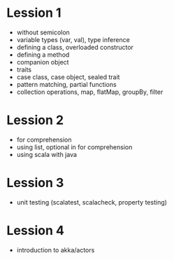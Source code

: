 # Lession 1 #

- without semicolon
- variable types (var, val), type inference
- defining a class, overloaded constructor
- defining a method
- companion object
- traits
- case class, case object, sealed trait
- pattern matching, partial functions
- collection operations, map, flatMap, groupBy, filter

# Lession 2 #

- for comprehension
- using list, optional in for comprehension
- using scala with java

# Lession 3

- unit testing (scalatest, scalacheck, property testing)

# Lession 4 #

- introduction to akka/actors
